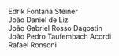 Edrik Fontana Steiner
<br>
João Daniel de Liz
<br>
João Gabriel Rosso Dagostin
<br>
João Pedro Taufembach Acordi
<br>
Rafael Ronsoni
